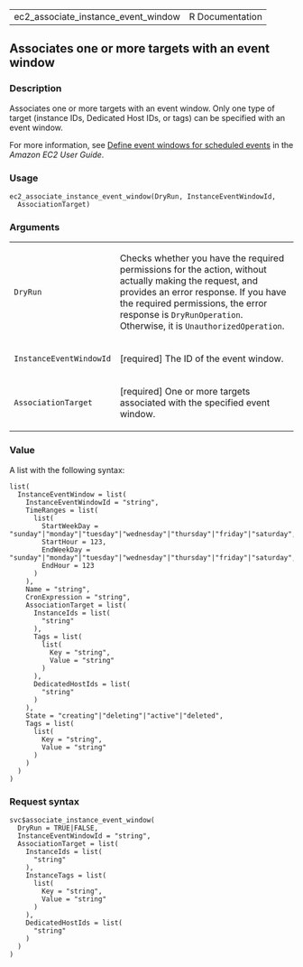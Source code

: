 <table style="width: 100%;">
<tbody>
<tr class="odd">
<td>ec2_associate_instance_event_window</td>
<td style="text-align: right;">R Documentation</td>
</tr>
</tbody>
</table>

## Associates one or more targets with an event window

### Description

Associates one or more targets with an event window. Only one type of
target (instance IDs, Dedicated Host IDs, or tags) can be specified with
an event window.

For more information, see [Define event windows for scheduled
events](https://docs.aws.amazon.com/AWSEC2/latest/UserGuide/event-windows.html)
in the *Amazon EC2 User Guide*.

### Usage

    ec2_associate_instance_event_window(DryRun, InstanceEventWindowId,
      AssociationTarget)

### Arguments

<table>
<colgroup>
<col style="width: 35%" />
<col style="width: 65%" />
</colgroup>
<tbody>
<tr class="odd">
<td><code
id="ec2_associate_instance_event_window_:_DryRun">DryRun</code></td>
<td><p>Checks whether you have the required permissions for the action,
without actually making the request, and provides an error response. If
you have the required permissions, the error response is
<code>DryRunOperation</code>. Otherwise, it is
<code>UnauthorizedOperation</code>.</p></td>
</tr>
<tr class="even">
<td><code
id="ec2_associate_instance_event_window_:_InstanceEventWindowId">InstanceEventWindowId</code></td>
<td><p>[required] The ID of the event window.</p></td>
</tr>
<tr class="odd">
<td><code
id="ec2_associate_instance_event_window_:_AssociationTarget">AssociationTarget</code></td>
<td><p>[required] One or more targets associated with the specified
event window.</p></td>
</tr>
</tbody>
</table>

### Value

A list with the following syntax:

    list(
      InstanceEventWindow = list(
        InstanceEventWindowId = "string",
        TimeRanges = list(
          list(
            StartWeekDay = "sunday"|"monday"|"tuesday"|"wednesday"|"thursday"|"friday"|"saturday",
            StartHour = 123,
            EndWeekDay = "sunday"|"monday"|"tuesday"|"wednesday"|"thursday"|"friday"|"saturday",
            EndHour = 123
          )
        ),
        Name = "string",
        CronExpression = "string",
        AssociationTarget = list(
          InstanceIds = list(
            "string"
          ),
          Tags = list(
            list(
              Key = "string",
              Value = "string"
            )
          ),
          DedicatedHostIds = list(
            "string"
          )
        ),
        State = "creating"|"deleting"|"active"|"deleted",
        Tags = list(
          list(
            Key = "string",
            Value = "string"
          )
        )
      )
    )

### Request syntax

    svc$associate_instance_event_window(
      DryRun = TRUE|FALSE,
      InstanceEventWindowId = "string",
      AssociationTarget = list(
        InstanceIds = list(
          "string"
        ),
        InstanceTags = list(
          list(
            Key = "string",
            Value = "string"
          )
        ),
        DedicatedHostIds = list(
          "string"
        )
      )
    )
